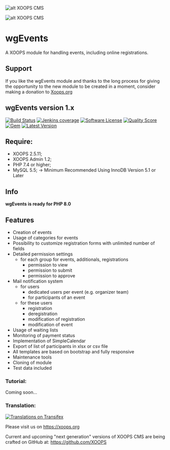 ![alt XOOPS CMS](https://xoops.org/images/logoXoops4GithubRepository.png)

![alt XOOPS CMS](https://xoops.org/images/logoXoopsPhp8.png)

# wgEvents
A XOOPS module for handling events, including online registrations.

## Support

If you like the wgEvents module and thanks to the long process for giving the opportunity to the new module to be created in a moment, consider making a donation to <a href="https://xoops.org/modules/xdonations/" target="_blank" title="Donate to Xoops">Xoops.org</a>

## wgEvents version 1.x

[![Build Status](https://scrutinizer-ci.com/g/ggoffy/wgevents/badges/build.png?b=master)](https://travis-ci.org/ggoffy/wgevents)
[![Jenkins coverage](https://img.shields.io/jenkins/c/https/jenkins.qa.ubuntu.com/address-book-service-utopic-i386-ci.svg)](https://github.com/XoopsModules25x/wgevents)
[![Software License](https://img.shields.io/badge/license-GPL-brightgreen.svg?style=flat)](docs/license.txt)
[![Quality Score](https://img.shields.io/scrutinizer/g/ggoffy/wgblocks.svg?style=flat)](https://scrutinizer-ci.com/g/ggoffy/wgevents)
[![Gem](https://img.shields.io/gem/dt/rails.svg)](XoopsModules25x/wgevents)
[![Latest Version](https://img.shields.io/github/release/XoopsModules25x/wgevents.svg?style=flat)](https://github.com/XoopsModules25x/wgevents/releases/latest)

## Require:
- XOOPS 2.5.11;
- XOOPS Admin 1.2;
- PHP 7.4 or higher;
- MySQL 5.5; -> Minimum Recommended Using InnoDB Version 5.1 or Later

## Info

**wgEvents is ready for PHP 8.0**

## Features
- Creation of events
- Usage of categories for events
- Possibility to customize registration forms with unlimited number of fields
- Detailed permission settings
    - for each group for events, additionals, registrations
        - permission to view
        - permission to submit
        - permission to approve
- Mail notification system
    - for users
        - dedicated users per event (e.g. organizer team)
        - for participants of an event
    - for these users
        - registration
        - deregistration
        - modification of registration
        - modification of event
- Usage of waiting lists
- Monitoring of payment status
- Implementation of SimpleCalendar
- Export of list of participants in xlsx or csv file
- All templates are based on bootstrap and fully responsive
- Maintenance tools
- Cloning of module
- Test data included


### Tutorial:
Coming soon...

### Translation:
[![Translations on Transifex](https://xoops.org/images/translations-transifex-blue.svg)](https://www.transifex.com/xoops)

Please visit us on https://xoops.org

Current and upcoming "next generation" versions of XOOPS CMS are being crafted on GitHub at: https://github.com/XOOPS
